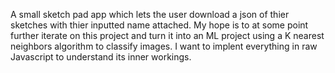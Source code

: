A small sketch pad app which lets the user download a json of thier sketches with thier inputted name attached. 
My hope is to at some point further iterate on this project and turn it into an ML project using a K nearest neighbors algorithm to classify images.
I want to implent everything in raw Javascript to understand its inner workings.
